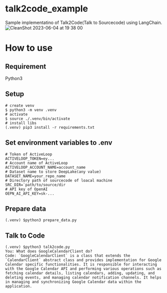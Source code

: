 # talk2code_example
Sample implementatino of Talk2Code(Talk to Sourcecode) using LangChain.
![CleanShot 2023-06-04 at 19 38 00](https://github.com/kazuooooo/talk2code_example/assets/6919381/fe0c2db3-c880-4fd9-bc29-83c83da612e2)


# How to use
## Requirement
Python3

## Setup
```
# create venv
$ python3 -m venv .venv
# activate
$ source ./.venv/bin/activate
# install libs
(.venv) pip3 install -r requirements.txt
```

## Set environment variables to .env
```
# Token of ActiveLoop
ACTIVELOOP_TOKEN=ey...
# Account name of ActiveLoop
ACTIVELOOP_ACCOUNT_NAME=account_name
# Dataset name to store DeepLake(any value)
DATASET_NAME=your_repo_name
# Directory path of sourcecode of loacal machine
SRC_DIR=`path/to/source/dir
# API key of OpenAI
OEPN_AI_API_KEY=sk-...
```

## Prepare data
```
(.venv) $python3 prepare_data.py
```

## Talk to Code
```
(.venv) $python3 talk2code.py
You: What does GoogleCalendarClient do?
Code: `GoogleCalendarClient` is a class that extends the `CalendarClient` abstract class and provides implementation for Google Calendar specific functionalities. It is responsible for interacting with the Google Calendar API and performing various operations such as fetching calendar details, listing calendars, adding, updating, and deleting events, and managing calendar notification channels. It helps in managing and synchronizing Google Calendar data within the application.
```
